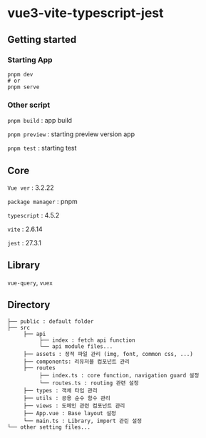 # vue3-vite-typescript-jest

## Getting started

### Starting App
```
pnpm dev
# or
pnpm serve

```

### Other script
`pnpm build` : app build

`pnpm preview` : starting preview version app

`pnpm test` : starting test


## Core

`Vue ver` : 3.2.22

`package manager` : pnpm

`typescript` : 4.5.2

`vite` : 2.6.14

`jest` : 27.3.1


## Library

`vue-query`, `vuex`


## Directory
```
├── public : default folder 
├── src
	 ├── api
		  ├── index : fetch api function
		  └── api module files...
	 ├── assets : 정적 파일 관리 (img, font, common css, ...)
	 ├── components: 리유저블 컴포넌트 관리
	 ├── routes
	 	  ├── index.ts : core function, navigation guard 설정
	 	  └── routes.ts : routing 관련 설정
	 ├── types : 객체 타입 관리
	 ├── utils : 공용 순수 함수 관리
	 ├── views : 도메인 관련 컴포넌트 관리
	 ├── App.vue : Base layout 설정
	 └── main.ts : Library, import 관린 설정
└── other setting files...
```

